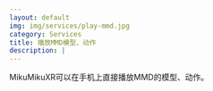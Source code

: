 ```yaml
---
layout: default
img: img/services/play-mmd.jpg
category: Services
title: 播放MMD模型、动作
description: |
---
```

  MikuMikuXR可以在手机上直接播放MMD的模型、动作。